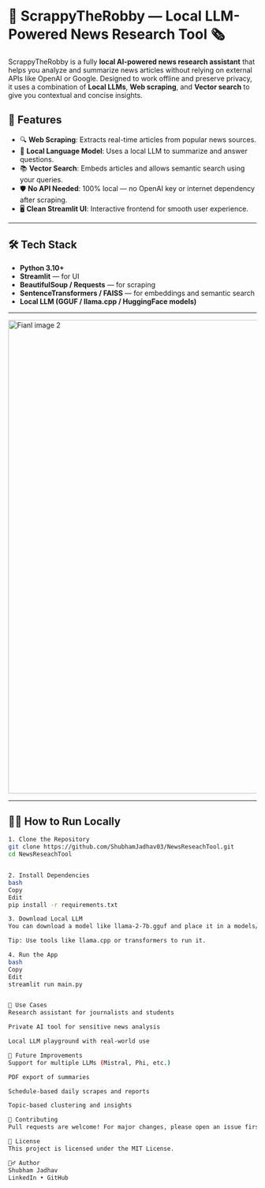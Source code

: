 # 🧠 ScrappyTheRobby — Local LLM-Powered News Research Tool 🗞️

ScrappyTheRobby is a fully **local AI-powered news research assistant** that helps you analyze and summarize news articles without relying on external APIs like OpenAI or Google. Designed to work offline and preserve privacy, it uses a combination of **Local LLMs**, **Web scraping**, and **Vector search** to give you contextual and concise insights.

## 🚀 Features

- 🔍 **Web Scraping**: Extracts real-time articles from popular news sources.
- 🧠 **Local Language Model**: Uses a local LLM to summarize and answer questions.
- 📚 **Vector Search**: Embeds articles and allows semantic search using your queries.
- 🛡️ **No API Needed**: 100% local — no OpenAI key or internet dependency after scraping.
- 🖥️ **Clean Streamlit UI**: Interactive frontend for smooth user experience.

---

## 🛠️ Tech Stack

- **Python 3.10+**
- **Streamlit** — for UI
- **BeautifulSoup / Requests** — for scraping
- **SentenceTransformers / FAISS** — for embeddings and semantic search
- **Local LLM (GGUF / llama.cpp / HuggingFace models)**

---

<img width="1918" height="960" alt="Fianl image 2" src="https://github.com/user-attachments/assets/5f2eca3f-9a59-4f17-8a2e-0b2491b6b485" />


---
## 🧑‍💻 How to Run Locally


```bash
1. Clone the Repository
git clone https://github.com/ShubhamJadhav03/NewsReseachTool.git
cd NewsReseachTool


2. Install Dependencies
bash
Copy
Edit
pip install -r requirements.txt

3. Download Local LLM
You can download a model like llama-2-7b.gguf and place it in a models/ directory.

Tip: Use tools like llama.cpp or transformers to run it.

4. Run the App
bash
Copy
Edit
streamlit run main.py


🔮 Use Cases
Research assistant for journalists and students

Private AI tool for sensitive news analysis

Local LLM playground with real-world use

🧱 Future Improvements
Support for multiple LLMs (Mistral, Phi, etc.)

PDF export of summaries

Schedule-based daily scrapes and reports

Topic-based clustering and insights

🤝 Contributing
Pull requests are welcome! For major changes, please open an issue first.

📄 License
This project is licensed under the MIT License.

🙋‍♂️ Author
Shubham Jadhav
LinkedIn • GitHub


